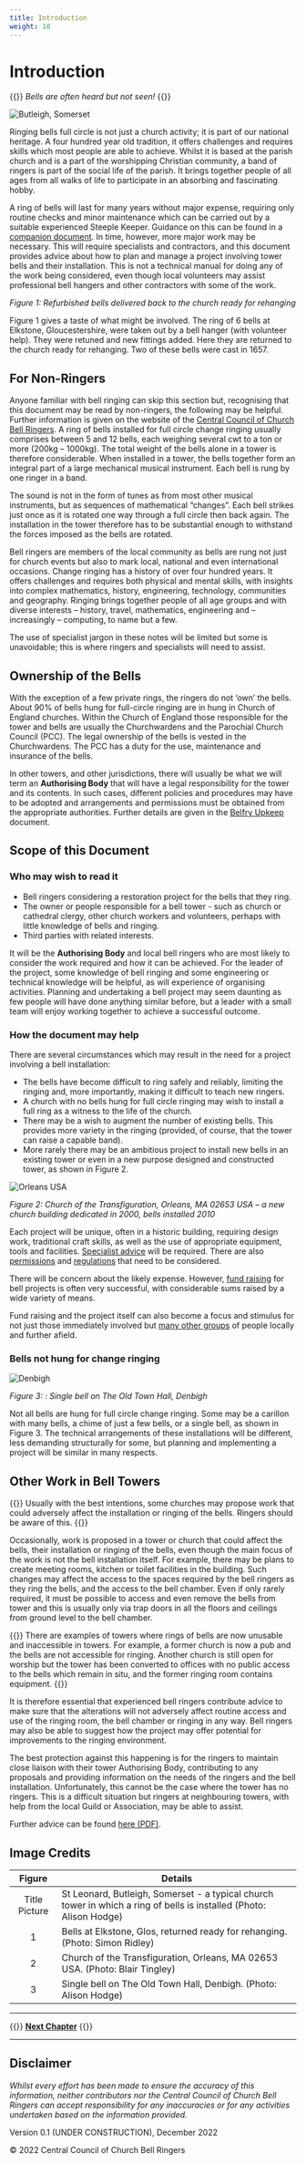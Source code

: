 ```yaml
---
title: Introduction
weight: 10
---
```


# Introduction

{{<hint info>}}
*Bells are often heard but not seen!*
{{</hint>}}

![Butleigh, Somerset](intro_title.jpg)

Ringing bells full circle is not just a church activity; it is part of our national heritage. A four hundred year old tradition, it offers challenges and requires skills which most people are able to achieve. Whilst it is based at the parish church and is a part of the worshipping Christian community, a band of ringers is part of the social life of the parish. It brings together people of all ages from all walks of life to participate in an absorbing and fascinating hobby.

A ring of bells will last for many years without major expense, requiring only routine checks and minor maintenance which can be carried out by a suitable experienced Steeple Keeper. Guidance on this can be found in a [companion document](https://belfryupkeep.cccbr.org.uk). In time, however, more major work may be necessary. This will require specialists and contractors, and this document provides advice about how to plan and manage a project involving tower bells and their installation. This is not a technical manual for doing any of the work being considered, even though local volunteers may assist professional bell hangers and other contractors with some of the work.

*Figure 1: Refurbished bells delivered back to the church ready for rehanging*

Figure 1 gives a taste of what might be involved. The ring of 6 bells at Elkstone, Gloucestershire, were taken out by a bell hanger (with volunteer help). They were retuned and new fittings added. Here they are returned to the church ready for rehanging. Two of these bells were cast in 1657.

## For Non-Ringers

Anyone familiar with bell ringing can skip this section but, recognising that this document may be read by non-ringers, the following may be helpful. Further information is given on the website of the [Central Council of Church Bell Ringers](https://cccbr.org.uk/bellringing/what-is-bell-ringing/). A ring of bells installed for full circle change ringing usually comprises between 5 and 12 bells, each weighing several cwt to a ton or more (200kg – 1000kg). The total weight of the bells alone in a tower is therefore considerable. When installed in a tower, the bells together form an integral part of a large mechanical musical instrument. Each bell is rung by one ringer in a band.

The sound is not in the form of tunes as from most other musical instruments, but as sequences of mathematical “changes”. Each bell strikes just once as it is rotated one way through a full circle then back again. The installation in the tower therefore has to be substantial enough to withstand the forces imposed as the bells are rotated. 

Bell ringers are members of the local community as bells are rung not just for church events but also to mark local, national and even international occasions. Change ringing has a history of over four hundred years. It offers challenges and requires both physical and mental skills, with insights into complex mathematics, history, engineering, technology, communities and geography. Ringing brings together people of all age groups and with diverse interests – history, travel, mathematics, engineering and – increasingly – computing, to name but a few.

The use of specialist jargon in these notes will be limited but some is unavoidable; this is where ringers and specialists will need to assist.

## Ownership of the Bells

With the exception of a few private rings, the ringers do not ‘own’ the bells. About 90% of bells hung for full-circle ringing are in hung in Church of England churches. Within the Church of England those responsible for the tower and bells are usually the Churchwardens and the Parochial Church Council (PCC). The legal ownership of the bells is vested in the Churchwardens. The PCC has a duty for the use, maintenance and insurance of the bells. 

In other towers, and other jurisdictions, there will usually be what we will term an **Authorising Body** that will have a legal responsibility for the tower and its contents. In such cases, different policies and procedures may have to be adopted and arrangements and permissions must be obtained from the appropriate authorities. Further details are given in the [Belfry Upkeep](https://belfryupkeep.cccbr.org.uk/docs/020-permissions/ ) document.

## Scope of this Document

### Who may wish to read it

  - Bell ringers considering a restoration project for the bells that they ring.
  - The owner or people responsible for a bell tower - such as church or cathedral clergy, other church workers and volunteers, perhaps with little knowledge of bells and ringing.
  - Third parties with related interests.

It will be the **Authorising Body** and local bell ringers who are most likely to consider the work required and how it can be achieved. For the leader of the project, some knowledge of bell ringing and some engineering or technical knowledge will be helpful, as will experience of organising activities. Planning and undertaking a bell project may seem daunting as few people will have done anything similar before, but a leader with a small team will enjoy working together to achieve a successful outcome.

### How the document may help

There are several circumstances which may result in the need for a project involving a bell installation:

  - The bells have become difficult to ring safely and reliably, limiting the ringing and, more importantly, making it difficult to teach new ringers.
  - A church with no bells hung for full circle ringing may wish to install a full ring as a witness to the life of the church.
  - There may be a wish to augment the number of existing bells. This provides more variety in the ringing (provided, of course, that the tower can raise a capable band).
  - More rarely there may be an ambitious project to install new bells in an existing tower or even in a new purpose designed and constructed tower, as shown in Figure 2.

![Orleans USA](intro_fig-2.jpg)

*Figure 2: Church of the Transfiguration, Orleans, MA 02653 USA – a new church building dedicated in 2000, bells installed 2010*

Each project will be unique, often in a historic building, requiring design work, traditional craft skills, as well as the use of appropriate equipment, tools and facilities. [Specialist advice](../030-specialist-advice/) will be required. There are also [permissions](../080-permissions-approvals/) and [regulations](../100-regulations-compliance/) that need to be considered.

There will be concern about the likely expense. However, [fund raising](../090-project-finance) for bell projects is often very successful, with considerable sums raised by a wide variety of means.

Fund raising and the project itself can also become a focus and stimulus for not just those immediately involved but [many other groups](../060-stakeholder-engagement/) of people locally and further afield.

### Bells not hung for change ringing 

![Denbigh](intro_fig-3.jpg)

*Figure 3: : Single bell on The Old Town Hall, Denbigh*

Not all bells are hung for full circle change ringing. Some may be a carillon with many bells, a chime of just a few bells, or a single bell, as shown in Figure 3. The technical arrangements of these installations will be different, less demanding structurally for some, but planning and implementing a project will be similar in many respects.

## Other Work in Bell Towers

{{<hint danger>}}
Usually with the best intentions, some churches may propose work that could adversely affect the installation or ringing of the bells. Ringers should be aware of this.
{{</hint>}}

Occasionally, work is proposed in a tower or church that could affect the bells, their installation or ringing of the bells, even though the main focus of the work is not the bell installation itself. For example, there may be plans to create meeting rooms, kitchen or toilet facilities in the building. Such changes may affect the access to the spaces required by the bell ringers as they ring the bells, and the access to the bell chamber. Even if only rarely required, it must be possible to access and even remove the bells from tower and this is usually only via trap doors in all the floors and ceilings from ground level to the bell chamber.

{{<hint warning>}}
There are examples of towers where rings of bells are now unusable and inaccessible in towers. For example, a former church is now a pub and the bells are not accessible for ringing. Another church is still open for worship but the tower has been converted to offices with no public access to the bells which remain in situ, and the former ringing room contains equipment.
{{</hint>}}

It is therefore essential that experienced bell ringers contribute advice to make sure that the alterations will not adversely affect routine access and use of the ringing room, the bell chamber or ringing in any way. Bell ringers may also be able to suggest how the project may offer potential for improvements to the ringing environment. 

The best protection against this happening is for the ringers to maintain close liaison with their tower Authorising Body, contributing to any proposals and providing information on the needs of the ringers and the bell installation. Unfortunately, this cannot be the case where the tower has no ringers. This is a difficult situation but ringers at neighbouring towers, with help from the local Guild or Association, may be able to assist.

Further advice can be found [here (PDF)](https://cccbr.org.uk/wp-content/uploads/2020/04/SM_ChurchProjects_2020_Ver_1.pdf).

## Image Credits

| Figure | Details | 
| :---: | --- | 
| Title Picture | St Leonard, Butleigh, Somerset - a typical church tower in which a ring of bells is installed (Photo: Alison Hodge) |
| 1 | Bells at Elkstone, Glos, returned ready for rehanging. (Photo: Simon Ridley) |
| 2 | Church of the Transfiguration, Orleans, MA 02653 USA. (Photo: Blair Tingley) |
| 3 | Single bell on The Old Town Hall, Denbigh. (Photo: Alison Hodge) 

----

{{<hint info>}}
**[Next Chapter](../020-scoping-project/)**
{{</hint>}}

----

## Disclaimer
 
*Whilst every effort has been made to ensure the accuracy of this information, neither contributors nor the Central Council of Church Bell Ringers can accept responsibility for any inaccuracies or for any activities undertaken based on the information provided.*

Version 0.1 (UNDER CONSTRUCTION), December 2022

© 2022 Central Council of Church Bell Ringers
